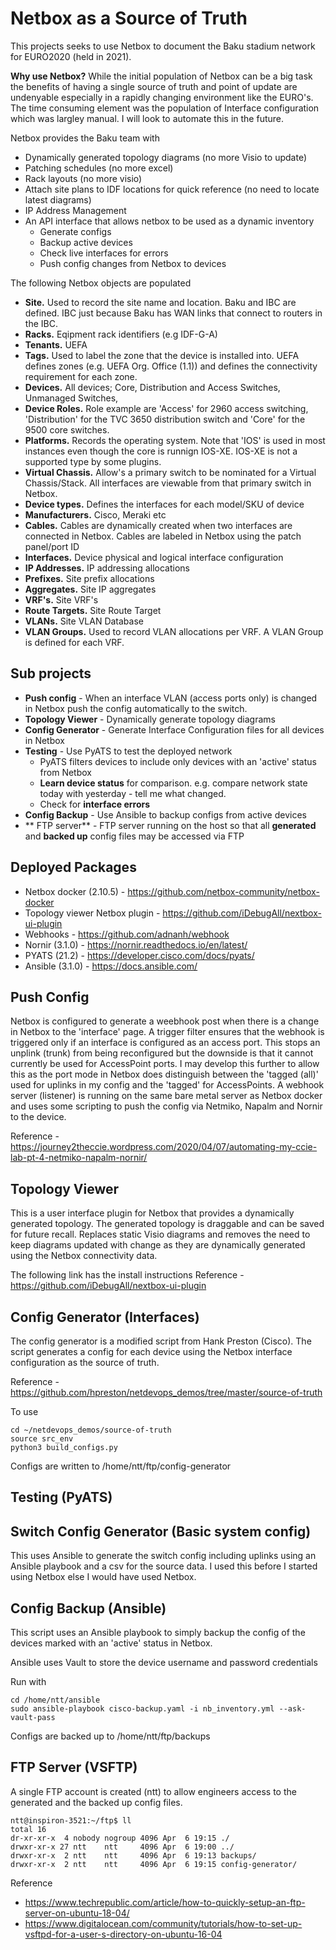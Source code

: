# Netbox as a Source of Truth
This projects seeks to use Netbox to document the Baku stadium network for EURO2020 (held in 2021).

**Why use Netbox?**
While the initial population of Netbox can be a big task the benefits of having a single source of truth and point of update are undenyable especially in a rapidly changing environment
like the EURO's. The time consuming element was the population of Interface configuration which was largley manual. I will look to automate this in the future.

Netbox provides the Baku team with 
- Dynamically generated topology diagrams (no more Visio to update)
- Patching schedules (no more excel)
- Rack layouts (no more visio)
- Attach site plans to IDF locations for quick reference (no need to locate latest diagrams)
- IP Address Management
- An API interface that allows netbox to be used as a dynamic inventory
  - Generate configs
  - Backup active devices
  - Check live interfaces for errors
  - Push config changes from Netbox to devices

The following Netbox objects are populated
- **Site.** Used to record the site name and location. Baku and IBC are defined. IBC just because Baku has WAN links that connect to routers in the IBC.
- **Racks.** Eqipment rack identifiers (e.g IDF-G-A)
- **Tenants.** UEFA
- **Tags.** Used to label the zone that the device is installed into. UEFA defines zones (e.g. UEFA Org. Office (1.1)) and defines the connectivity requirement for each zone. 
- **Devices.** All devices; Core, Distribution and Access Switches, Unmanaged Switches, 
- **Device Roles.** Role example are 'Access' for 2960 access switching, 'Distribution' for the TVC 3650 distribution switch and 'Core' for the 9500 core switches. 
- **Platforms.** Records the operating system. Note that 'IOS' is used in most instances even though the core is runnign IOS-XE. IOS-XE is not a supported type by some plugins. 
- **Virtual Chassis.** Allow's a primary switch to be nominated for a Virtual Chassis/Stack. All interfaces are viewable from that primary switch in Netbox. 
- **Device types.** Defines the interfaces for each model/SKU of device
- **Manufacturers.** Cisco, Meraki etc
- **Cables.** Cables are dynamically created when two interfaces are connected in Netbox. Cables are labeled in Netbox using the patch panel/port ID
- **Interfaces.** Device physical and logical interface configuration
- **IP Addresses.** IP addressing allocations
- **Prefixes.** Site prefix allocations
- **Aggregates.** Site IP aggregates
- **VRF's.** Site VRF's
- **Route Targets.** Site Route Target
- **VLANs.** Site VLAN Database
- **VLAN Groups.** Used to record VLAN allocations per VRF. A VLAN Group is defined for each VRF.

## Sub projects
- **Push config** - When an interface VLAN (access ports only) is changed in Netbox push the config automatically to the switch.
- **Topology Viewer** - Dynamically generate topology diagrams
- **Config Generator** - Generate Interface Configuration files for all devices in Netbox
- **Testing** - Use PyATS to test the deployed network
    - PyATS filters devices to include only devices with an 'active' status from Netbox
    - **Learn device status** for comparison. e.g. compare network state today with yesterday - tell me what changed.
    - Check for **interface errors**
- **Config Backup** - Use Ansible to backup configs from active devices
- ** FTP server** - FTP server running on the host so that all **generated** and **backed up** config files may be accessed via FTP 
    
## Deployed Packages
- Netbox docker (2.10.5) - https://github.com/netbox-community/netbox-docker
- Topology viewer Netbox plugin - https://github.com/iDebugAll/nextbox-ui-plugin
- Webhooks - https://github.com/adnanh/webhook
- Nornir (3.1.0) - https://nornir.readthedocs.io/en/latest/
- PYATS (21.2) - https://developer.cisco.com/docs/pyats/
- Ansible (3.1.0) - https://docs.ansible.com/
 

## Push Config
Netbox is configured to generate a weebhook post when there is a change in Netbox to the 'interface' page. A trigger filter ensures that the webhook is triggered only
if an interface is configured as an access port. This stops an unplink (trunk) from being reconfigured but the downside is that it cannot currently be used for AccessPoint
ports. I may develop this further to allow this as the port mode in Netbox does distinguish between the 'tagged (all)' used for uplinks in my config and the 'tagged' for AccessPoints. 
A webhook server (listener) is running on the same bare metal server as Netbox docker and uses some scripting to push the config via Netmiko, Napalm and Nornir to the device.

Reference - https://journey2theccie.wordpress.com/2020/04/07/automating-my-ccie-lab-pt-4-netmiko-napalm-nornir/

## Topology Viewer
This is a user interface plugin for Netbox that provides a dynamically generated topology. The generated topology is draggable and can be saved for future recall. 
Replaces static Visio diagrams and removes the need to keep diagrams updated with change as they are dynamically generated using the Netbox connectivity data.

The following link has the install instructions
Reference - https://github.com/iDebugAll/nextbox-ui-plugin

## Config Generator (Interfaces)
The config generator is a modified script from Hank Preston (Cisco). The script generates a config for each device using the Netbox interface configuration as the source of truth.

Reference - https://github.com/hpreston/netdevops_demos/tree/master/source-of-truth

To use
```
cd ~/netdevops_demos/source-of-truth
source src_env
python3 build_configs.py
```

Configs are written to /home/ntt/ftp/config-generator

## Testing (PyATS)

## Switch Config Generator (Basic system config)
This uses Ansible to generate the switch config including uplinks using an Ansible playbook and a csv for the source data. I used this before I started using Netbox else I would have used Netbox.


## Config Backup (Ansible)
This script uses an Ansible playbook to simply backup the config of the devices marked with an 'active' status in Netbox.

Ansible uses Vault to store the device username and password credentials

Run with
```
cd /home/ntt/ansible
sudo ansible-playbook cisco-backup.yaml -i nb_inventory.yml --ask-vault-pass
```

Configs are backed up to 
/home/ntt/ftp/backups

## FTP Server (VSFTP)
A single FTP account is created (ntt) to allow engineers access to the generated and the backed up config files.

```
ntt@inspiron-3521:~/ftp$ ll
total 16
dr-xr-xr-x  4 nobody nogroup 4096 Apr  6 19:15 ./
drwxr-xr-x 27 ntt    ntt     4096 Apr  6 19:00 ../
drwxr-xr-x  2 ntt    ntt     4096 Apr  6 19:13 backups/
drwxr-xr-x  2 ntt    ntt     4096 Apr  6 19:15 config-generator/
```

Reference 
- https://www.techrepublic.com/article/how-to-quickly-setup-an-ftp-server-on-ubuntu-18-04/
- https://www.digitalocean.com/community/tutorials/how-to-set-up-vsftpd-for-a-user-s-directory-on-ubuntu-16-04

